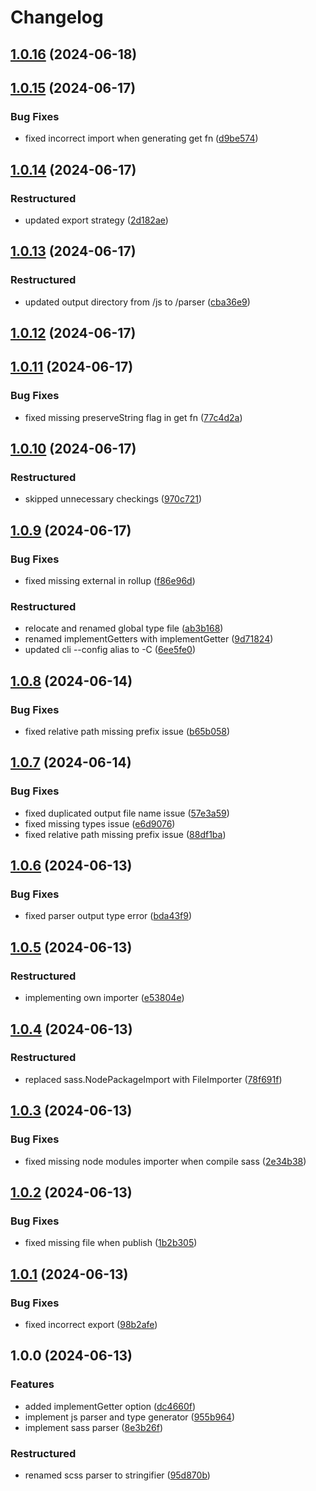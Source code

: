 # Changelog

## [1.0.16](https://github.com/chore-dev/sass2ts/compare/v1.0.15...v1.0.16) (2024-06-18)

## [1.0.15](https://github.com/chore-dev/sass2ts/compare/v1.0.14...v1.0.15) (2024-06-17)

### Bug Fixes

- fixed incorrect import when generating get fn
  ([d9be574](https://github.com/chore-dev/sass2ts/commit/d9be5740803d96692f804b84e7694363efea0106))

## [1.0.14](https://github.com/chore-dev/sass2ts/compare/v1.0.13...v1.0.14) (2024-06-17)

### Restructured

- updated export strategy
  ([2d182ae](https://github.com/chore-dev/sass2ts/commit/2d182ae6faa6c7e292029f541ed76de8b85310d5))

## [1.0.13](https://github.com/chore-dev/sass2ts/compare/v1.0.12...v1.0.13) (2024-06-17)

### Restructured

- updated output directory from /js to /parser
  ([cba36e9](https://github.com/chore-dev/sass2ts/commit/cba36e9f095c6b7164680a4d49684d3c7ff6d338))

## [1.0.12](https://github.com/chore-dev/sass2ts/compare/v1.0.11...v1.0.12) (2024-06-17)

## [1.0.11](https://github.com/chore-dev/sass2ts/compare/v1.0.10...v1.0.11) (2024-06-17)

### Bug Fixes

- fixed missing preserveString flag in get fn
  ([77c4d2a](https://github.com/chore-dev/sass2ts/commit/77c4d2a8cec845360ac214448a85557ea116cb12))

## [1.0.10](https://github.com/chore-dev/sass2ts/compare/v1.0.9...v1.0.10) (2024-06-17)

### Restructured

- skipped unnecessary checkings
  ([970c721](https://github.com/chore-dev/sass2ts/commit/970c721c7a9baa6f811bb03d57a7dae822bbc9b7))

## [1.0.9](https://github.com/chore-dev/sass2ts/compare/v1.0.8...v1.0.9) (2024-06-17)

### Bug Fixes

- fixed missing external in rollup
  ([f86e96d](https://github.com/chore-dev/sass2ts/commit/f86e96dab3a9271b60b8fdca5c35e43d11ac10b2))

### Restructured

- relocate and renamed global type file
  ([ab3b168](https://github.com/chore-dev/sass2ts/commit/ab3b16819b67aa0b0f7adb219ec964d094f571ce))
- renamed implementGetters with implementGetter
  ([9d71824](https://github.com/chore-dev/sass2ts/commit/9d718243108223f44750548928d0360c3c7ef67e))
- updated cli --config alias to -C
  ([6ee5fe0](https://github.com/chore-dev/sass2ts/commit/6ee5fe0a11d4d2b72f79e75eff3626c93b0efbde))

## [1.0.8](https://github.com/chore-dev/sass2ts/compare/v1.0.7...v1.0.8) (2024-06-14)

### Bug Fixes

- fixed relative path missing prefix issue
  ([b65b058](https://github.com/chore-dev/sass2ts/commit/b65b05872ecc14e23a255f95df2f15fa6a36dd5f))

## [1.0.7](https://github.com/chore-dev/sass2ts/compare/v1.0.6...v1.0.7) (2024-06-14)

### Bug Fixes

- fixed duplicated output file name issue
  ([57e3a59](https://github.com/chore-dev/sass2ts/commit/57e3a59f1194aa97ad3ddad99d9bd15770453d54))
- fixed missing types issue
  ([e6d9076](https://github.com/chore-dev/sass2ts/commit/e6d90766365a5c45ea07ad304799e8050ecf19ba))
- fixed relative path missing prefix issue
  ([88df1ba](https://github.com/chore-dev/sass2ts/commit/88df1badd60698c004d58f8cc9c5093e2e4107c4))

## [1.0.6](https://github.com/chore-dev/sass2ts/compare/v1.0.5...v1.0.6) (2024-06-13)

### Bug Fixes

- fixed parser output type error
  ([bda43f9](https://github.com/chore-dev/sass2ts/commit/bda43f924eb1990a08359930e56a583f69e09aa6))

## [1.0.5](https://github.com/chore-dev/sass2ts/compare/v1.0.4...v1.0.5) (2024-06-13)

### Restructured

- implementing own importer
  ([e53804e](https://github.com/chore-dev/sass2ts/commit/e53804efa079ed4c6fc11400938ba75cf89863f7))

## [1.0.4](https://github.com/chore-dev/sass2ts/compare/v1.0.3...v1.0.4) (2024-06-13)

### Restructured

- replaced sass.NodePackageImport with FileImporter
  ([78f691f](https://github.com/chore-dev/sass2ts/commit/78f691fec7aa125039cdc3f2e93cd2a7ae0af1ea))

## [1.0.3](https://github.com/chore-dev/sass2ts/compare/v1.0.2...v1.0.3) (2024-06-13)

### Bug Fixes

- fixed missing node modules importer when compile sass
  ([2e34b38](https://github.com/chore-dev/sass2ts/commit/2e34b38f441540d4c3c0ae5e789677e2caaea10c))

## [1.0.2](https://github.com/chore-dev/sass2ts/compare/v1.0.1...v1.0.2) (2024-06-13)

### Bug Fixes

- fixed missing file when publish
  ([1b2b305](https://github.com/chore-dev/sass2ts/commit/1b2b305f20c5f35f892c72d7c5d0f53eab90c2da))

## [1.0.1](https://github.com/chore-dev/sass2ts/compare/v1.0.0...v1.0.1) (2024-06-13)

### Bug Fixes

- fixed incorrect export
  ([98b2afe](https://github.com/chore-dev/sass2ts/commit/98b2afe33cbeb403629e52514311825dba990da7))

## 1.0.0 (2024-06-13)

### Features

- added implementGetter option
  ([dc4660f](https://github.com/chore-dev/sass2ts/commit/dc4660ff43b84fd80d997bb743ee19d6d4e5d37f))
- implement js parser and type generator
  ([955b964](https://github.com/chore-dev/sass2ts/commit/955b96477a25e48f835668cd54c114e675a58265))
- implement sass parser
  ([8e3b26f](https://github.com/chore-dev/sass2ts/commit/8e3b26fcb1f8d102ef1481e399dbff4b78a21242))

### Restructured

- renamed scss parser to stringifier
  ([95d870b](https://github.com/chore-dev/sass2ts/commit/95d870bde6d87e84617a7c283490085e16323b12))
